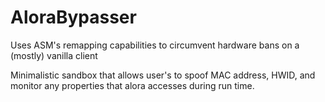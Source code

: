 # AloraBypasser
Uses ASM's remapping capabilities to circumvent hardware bans on a (mostly) vanilla client

Minimalistic sandbox that allows user's to spoof MAC address, HWID, and monitor any properties that alora accesses during run time. 
